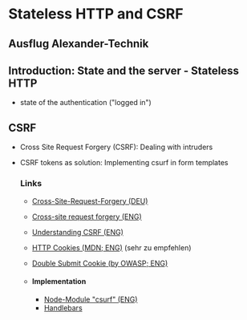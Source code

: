 # Stateless HTTP and CSRF

## Ausflug Alexander-Technik

## Introduction: State and the server - Stateless HTTP
- state of the authentication ("logged in")

## CSRF
- Cross Site Request Forgery (CSRF): Dealing with intruders
- CSRF tokens as solution: Implementing csurf in form templates

  ### Links
  - [Cross-Site-Request-Forgery (DEU)](https://de.wikipedia.org/wiki/Cross-Site-Request-Forgery)
  - [Cross-site request forgery (ENG)](https://en.wikipedia.org/wiki/Cross-site_request_forgery)

  - [Understanding CSRF (ENG)](https://github.com/pillarjs/understanding-csrf)

  - [HTTP Cookies (MDN; ENG)](https://developer.mozilla.org/en-US/docs/Web/HTTP/Cookies) (sehr zu empfehlen)

  - [Double Submit Cookie (by OWASP; ENG)](https://cheatsheetseries.owasp.org/cheatsheets/Cross-Site_Request_Forgery_Prevention_Cheat_Sheet.html#double-submit-cookie)

  - #### Implementation
    - [Node-Module "csurf" (ENG)](https://www.npmjs.com/package/csurf)
    - [Handlebars](https://www.npmjs.com/package/express-handlebars)
